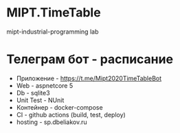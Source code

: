 # MIPT.TimeTable
mipt-industrial-programming lab

# Телеграм бот - расписание

- Приложение - https://t.me/Mipt2020TimeTableBot
- Web - aspnetcore 5
- Db - sqlite3
- Unit Test - NUnit
- Контейнер - docker-compose
- CI - github actions (build, test, deploy)
- hosting - sp.dbeliakov.ru
